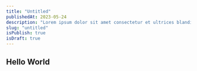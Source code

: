 ```yaml
---
title: "Untitled"
publishedAt: 2023-05-24
description: "Lorem ipsum dolor sit amet consectetur et ultrices blandit neque ege"
slug: "untitled"
isPublish: true
isDraft: true
---
```


## Hello World
